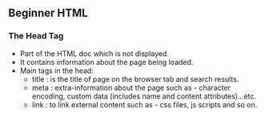 ## Beginner HTML

### The Head Tag

- Part of the HTML doc which is not displayed.
- It contains information about the page being loaded.
- Main tags in the head: 
    - title : is the title of page on the browser tab and search results.
    - meta : extra-information about the page such as - character encoding, custom data (includes name and content attributes)...etc.
    - link : to link external content such as - css files, js scripts and so on.